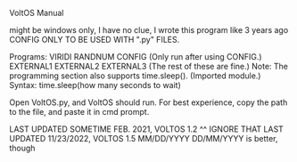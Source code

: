 VoltOS Manual





might be windows only, I have no clue, I wrote this program like 3 years ago
CONFIG ONLY TO BE USED WITH ".py" FILES.



Programs:
VIRIDI
RANDNUM
CONFIG
(Only run after using CONFIG.)
EXTERNAL1
EXTERNAL2
EXTERNAL3
(The rest of these are fine.)
Note: The programming section also supports time.sleep(). (Imported module.)
Syntax: time.sleep(how many seconds to wait)





Open VoltOS.py, and VoltOS should run. For best experience, copy the path to the file, and paste it in cmd prompt.


LAST UPDATED SOMETIME FEB. 2021, VOLTOS 1.2
^^
IGNORE THAT
LAST UPDATED 11/23/2022, VOLTOS 1.5
MM/DD/YYYY
DD/MM/YYYY is better, though
